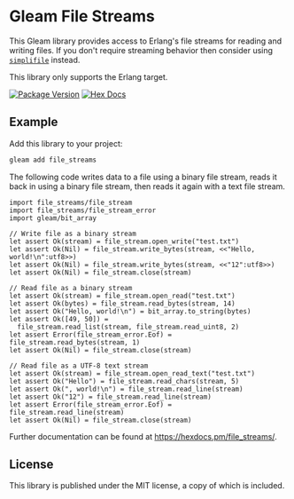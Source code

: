 # Gleam File Streams

This Gleam library provides access to Erlang's file streams for reading and
writing files. If you don't require streaming behavior then consider using
[`simplifile`](https://hex.pm/packages/simplifile) instead.

This library only supports the Erlang target.

[![Package Version](https://img.shields.io/hexpm/v/file_streams)](https://hex.pm/packages/file_streams)
[![Hex Docs](https://img.shields.io/badge/hex-docs-ffaff3)](https://hexdocs.pm/file_streams/)

## Example

Add this library to your project:

```sh
gleam add file_streams
```

The following code writes data to a file using a binary file stream, reads it
back in using a binary file stream, then reads it again with a text file stream.

```gleam
import file_streams/file_stream
import file_streams/file_stream_error
import gleam/bit_array

// Write file as a binary stream
let assert Ok(stream) = file_stream.open_write("test.txt")
let assert Ok(Nil) = file_stream.write_bytes(stream, <<"Hello, world!\n":utf8>>)
let assert Ok(Nil) = file_stream.write_bytes(stream, <<"12":utf8>>)
let assert Ok(Nil) = file_stream.close(stream)

// Read file as a binary stream
let assert Ok(stream) = file_stream.open_read("test.txt")
let assert Ok(bytes) = file_stream.read_bytes(stream, 14)
let assert Ok("Hello, world!\n") = bit_array.to_string(bytes)
let assert Ok([49, 50]) =
  file_stream.read_list(stream, file_stream.read_uint8, 2)
let assert Error(file_stream_error.Eof) = file_stream.read_bytes(stream, 1)
let assert Ok(Nil) = file_stream.close(stream)

// Read file as a UTF-8 text stream
let assert Ok(stream) = file_stream.open_read_text("test.txt")
let assert Ok("Hello") = file_stream.read_chars(stream, 5)
let assert Ok(", world!\n") = file_stream.read_line(stream)
let assert Ok("12") = file_stream.read_line(stream)
let assert Error(file_stream_error.Eof) = file_stream.read_line(stream)
let assert Ok(Nil) = file_stream.close(stream)
```

Further documentation can be found at <https://hexdocs.pm/file_streams/>.

## License

This library is published under the MIT license, a copy of which is included.
